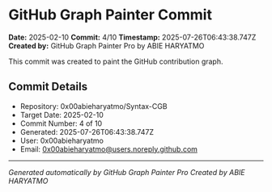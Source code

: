 # GitHub Graph Painter Commit

**Date:** 2025-02-10
**Commit:** 4/10
**Timestamp:** 2025-07-26T06:43:38.747Z
**Created by:** GitHub Graph Painter Pro by ABIE HARYATMO

This commit was created to paint the GitHub contribution graph.

## Commit Details
- Repository: 0x00abieharyatmo/Syntax-CGB
- Target Date: 2025-02-10
- Commit Number: 4 of 10
- Generated: 2025-07-26T06:43:38.747Z
- User: 0x00abieharyatmo
- Email: 0x00abieharyatmo@users.noreply.github.com

---
*Generated automatically by GitHub Graph Painter Pro*
*Created by ABIE HARYATMO*
